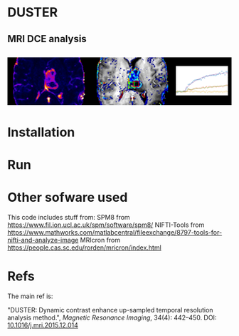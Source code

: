 # DUSTER
MRI DCE analysis
------------------
![Banner](/docs/Banner1.png)
------------------
# Installation
# Run
# Other sofware used
This code includes stuff from:
SPM8 from https://www.fil.ion.ucl.ac.uk/spm/software/spm8/ 
NIFTI-Tools from https://www.mathworks.com/matlabcentral/fileexchange/8797-tools-for-nifti-and-analyze-image 
MRIcron from https://people.cas.sc.edu/rorden/mricron/index.html 
# Refs
The main ref is:

"DUSTER: Dynamic contrast enhance up-sampled temporal resolution analysis method.", *Magnetic Resonance Imaging*, 34(4): 442–450. DOI: [10.1016/j.mri.2015.12.014](http://dx.doi.org/10.1016/j.mri.2015.12.014)
